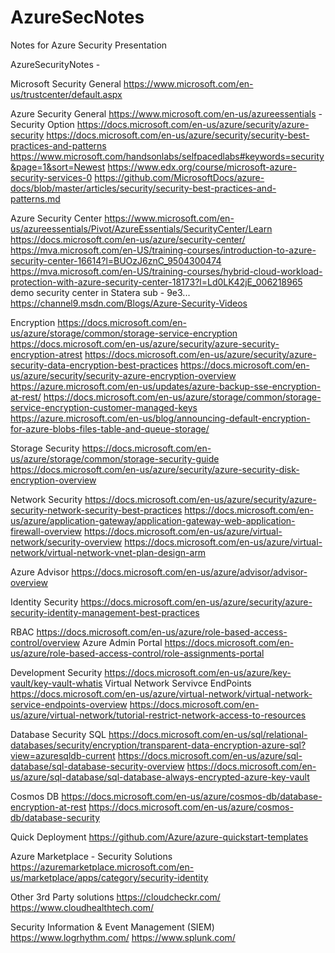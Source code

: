 # AzureSecNotes
Notes for Azure Security Presentation

AzureSecurityNotes -

Microsoft Security General
https://www.microsoft.com/en-us/trustcenter/default.aspx

Azure Security General
https://www.microsoft.com/en-us/azureessentials - Security Option
https://docs.microsoft.com/en-us/azure/security/azure-security
https://docs.microsoft.com/en-us/azure/security/security-best-practices-and-patterns
https://www.microsoft.com/handsonlabs/selfpacedlabs#keywords=security&page=1&sort=Newest
https://www.edx.org/course/microsoft-azure-security-services-0
https://github.com/MicrosoftDocs/azure-docs/blob/master/articles/security/security-best-practices-and-patterns.md

Azure Security Center
https://www.microsoft.com/en-us/azureessentials/Pivot/AzureEssentials/SecurityCenter/Learn
https://docs.microsoft.com/en-us/azure/security-center/
https://mva.microsoft.com/en-US/training-courses/introduction-to-azure-security-center-16614?l=BUOzJ6znC_9504300474
https://mva.microsoft.com/en-US/training-courses/hybrid-cloud-workload-protection-with-azure-security-center-18173?l=Ld0LK42jE_006218965
demo security center in Statera sub - 9e3...
https://channel9.msdn.com/Blogs/Azure-Security-Videos

Encryption
https://docs.microsoft.com/en-us/azure/storage/common/storage-service-encryption
https://docs.microsoft.com/en-us/azure/security/azure-security-encryption-atrest
https://docs.microsoft.com/en-us/azure/security/azure-security-data-encryption-best-practices
https://docs.microsoft.com/en-us/azure/security/security-azure-encryption-overview
https://azure.microsoft.com/en-us/updates/azure-backup-sse-encryption-at-rest/
https://docs.microsoft.com/en-us/azure/storage/common/storage-service-encryption-customer-managed-keys
https://azure.microsoft.com/en-us/blog/announcing-default-encryption-for-azure-blobs-files-table-and-queue-storage/

Storage Security
https://docs.microsoft.com/en-us/azure/storage/common/storage-security-guide
https://docs.microsoft.com/en-us/azure/security/azure-security-disk-encryption-overview

Network Security
https://docs.microsoft.com/en-us/azure/security/azure-security-network-security-best-practices
https://docs.microsoft.com/en-us/azure/application-gateway/application-gateway-web-application-firewall-overview
https://docs.microsoft.com/en-us/azure/virtual-network/security-overview
https://docs.microsoft.com/en-us/azure/virtual-network/virtual-network-vnet-plan-design-arm

Azure Advisor
https://docs.microsoft.com/en-us/azure/advisor/advisor-overview

Identity Security
https://docs.microsoft.com/en-us/azure/security/azure-security-identity-management-best-practices

RBAC
https://docs.microsoft.com/en-us/azure/role-based-access-control/overview
Azure Admin Portal
https://docs.microsoft.com/en-us/azure/role-based-access-control/role-assignments-portal

Development Security
https://docs.microsoft.com/en-us/azure/key-vault/key-vault-whatis
Virtual Network Servivce EndPoints
https://docs.microsoft.com/en-us/azure/virtual-network/virtual-network-service-endpoints-overview
https://docs.microsoft.com/en-us/azure/virtual-network/tutorial-restrict-network-access-to-resources

Database Security
SQL
https://docs.microsoft.com/en-us/sql/relational-databases/security/encryption/transparent-data-encryption-azure-sql?view=azuresqldb-current
https://docs.microsoft.com/en-us/azure/sql-database/sql-database-security-overview
https://docs.microsoft.com/en-us/azure/sql-database/sql-database-always-encrypted-azure-key-vault

Cosmos DB
https://docs.microsoft.com/en-us/azure/cosmos-db/database-encryption-at-rest
https://docs.microsoft.com/en-us/azure/cosmos-db/database-security

Quick Deployment
https://github.com/Azure/azure-quickstart-templates

Azure Marketplace - Security Solutions
https://azuremarketplace.microsoft.com/en-us/marketplace/apps/category/security-identity

Other 3rd Party solutions
https://cloudcheckr.com/
https://www.cloudhealthtech.com/

Security Information & Event Management (SIEM)
https://www.logrhythm.com/
https://www.splunk.com/

